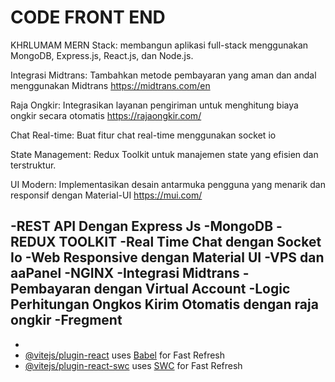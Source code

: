 # CODE FRONT END


KHRLUMAM
MERN Stack: membangun aplikasi full-stack menggunakan MongoDB, Express.js, React.js, dan Node.js.

Integrasi Midtrans: Tambahkan metode pembayaran yang aman dan andal menggunakan Midtrans https://midtrans.com/en

Raja Ongkir: Integrasikan layanan pengiriman untuk menghitung biaya ongkir secara otomatis https://rajaongkir.com/

Chat Real-time: Buat fitur chat real-time menggunakan socket io

State Management: Redux Toolkit untuk manajemen state yang efisien dan terstruktur.

UI Modern: Implementasikan desain antarmuka pengguna yang menarik dan responsif dengan Material-UI https://mui.com/


-REST API Dengan Express Js
-MongoDB
-REDUX TOOLKIT
-Real Time Chat dengan Socket Io
-Web Responsive dengan Material UI
-VPS dan aaPanel
-NGINX
-Integrasi Midtrans
-Pembayaran dengan Virtual Account
-Logic Perhitungan Ongkos Kirim Otomatis dengan raja ongkir
-Fregment
-
-
- [@vitejs/plugin-react](https://github.com/vitejs/vite-plugin-react/blob/main/packages/plugin-react/README.md) uses [Babel](https://babeljs.io/) for Fast Refresh
- [@vitejs/plugin-react-swc](https://github.com/vitejs/vite-plugin-react-swc) uses [SWC](https://swc.rs/) for Fast Refresh
